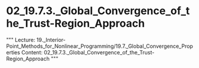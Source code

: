 # 02_19.7.3._Global_Convergence_of_the_Trust-Region_Approach

"""
Lecture: 19._Interior-Point_Methods_for_Nonlinear_Programming/19.7._Global_Convergence_Properties
Content: 02_19.7.3._Global_Convergence_of_the_Trust-Region_Approach
"""

